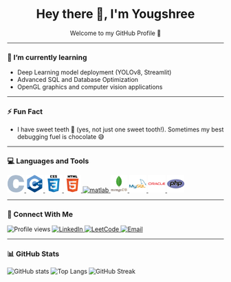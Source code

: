 <h1 align="center">Hey there 👋, I'm Yougshree</h1>  
<p align="center">Welcome to my GitHub Profile 🚀</p>  

---

### 🌱 I’m currently learning  
- Deep Learning model deployment (YOLOv8, Streamlit)  
- Advanced SQL and Database Optimization  
- OpenGL graphics and computer vision applications  

---

### ⚡ Fun Fact  
- I have sweet teeth 🍫 (yes, not just one sweet tooth!). Sometimes my best debugging fuel is chocolate 😅  

---

### 💻 Languages and Tools  
<p align="left"> 
  <a href="https://www.cprogramming.com/" target="_blank" rel="noreferrer"> 
    <img src="https://raw.githubusercontent.com/devicons/devicon/master/icons/c/c-original.svg" alt="c" width="40" height="40"/> 
  </a> 
  <a href="https://www.w3schools.com/cpp/" target="_blank" rel="noreferrer"> 
    <img src="https://raw.githubusercontent.com/devicons/devicon/master/icons/cplusplus/cplusplus-original.svg" alt="cplusplus" width="40" height="40"/> 
  </a> 
  <a href="https://www.w3schools.com/css/" target="_blank" rel="noreferrer"> 
    <img src="https://raw.githubusercontent.com/devicons/devicon/master/icons/css3/css3-original-wordmark.svg" alt="css3" width="40" height="40"/> 
  </a> 
  <a href="https://www.w3.org/html/" target="_blank" rel="noreferrer"> 
    <img src="https://raw.githubusercontent.com/devicons/devicon/master/icons/html5/html5-original-wordmark.svg" alt="html5" width="40" height="40"/> 
  </a> 
  <a href="https://www.mathworks.com/" target="_blank" rel="noreferrer"> 
    <img src="https://upload.wikimedia.org/wikipedia/commons/2/21/Matlab_Logo.png" alt="matlab" width="40" height="40"/> 
  </a> 
  <a href="https://www.mongodb.com/" target="_blank" rel="noreferrer"> 
    <img src="https://raw.githubusercontent.com/devicons/devicon/master/icons/mongodb/mongodb-original-wordmark.svg" alt="mongodb" width="40" height="40"/> 
  </a> 
  <a href="https://www.mysql.com/" target="_blank" rel="noreferrer"> 
    <img src="https://raw.githubusercontent.com/devicons/devicon/master/icons/mysql/mysql-original-wordmark.svg" alt="mysql" width="40" height="40"/> 
  </a> 
  <a href="https://www.oracle.com/" target="_blank" rel="noreferrer"> 
    <img src="https://raw.githubusercontent.com/devicons/devicon/master/icons/oracle/oracle-original.svg" alt="oracle" width="40" height="40"/> 
  </a> 
  <a href="https://www.php.net" target="_blank" rel="noreferrer"> 
    <img src="https://raw.githubusercontent.com/devicons/devicon/master/icons/php/php-original.svg" alt="php" width="40" height="40"/> 
  </a> 
</p>  

---
### 🔗 Connect With Me  
<p align="left">
  <img src="https://komarev.com/ghpvc/?username=yougshree&color=blue" alt="Profile views"/>
  <a href="https://www.linkedin.com/in/yougshreesahaurmy">
    <img src="https://img.shields.io/badge/LinkedIn-Profile-blue" alt="LinkedIn"/>
  </a>
  <a href="https://leetcode.com/u/Yougshree/">
    <img src="https://img.shields.io/badge/LeetCode-Profile-yellow" alt="LeetCode"/>
  </a>
  <a href="mailto:yougshreesahaurmy@gmail.com">
    <img src="https://img.shields.io/badge/Email-Contact-red" alt="Email"/>
  </a>
</p>

---

### 📊 GitHub Stats
<p align="left">
  <img src="https://github-readme-stats.vercel.app/api?username=yougshree&show_icons=true&theme=tokyonight" alt="GitHub stats" height="150" />
  <img src="https://github-readme-stats.vercel.app/api/top-langs/?username=yougshree&layout=compact&theme=tokyonight" alt="Top Langs" height="150" />
  <img src="https://github-readme-streak-stats.herokuapp.com/?user=yougshree&theme=tokyonight" alt="GitHub Streak" height="150" />
</p>





